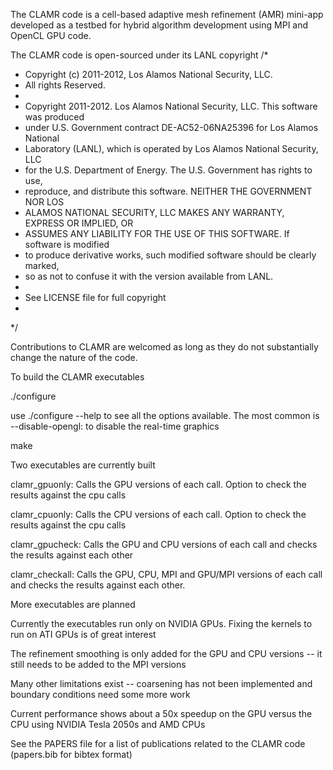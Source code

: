 The CLAMR code is a cell-based adaptive mesh refinement (AMR) mini-app developed
as a testbed for hybrid algorithm development using MPI and OpenCL GPU code. 

The CLAMR code is open-sourced under its LANL copyright
/*
 *  Copyright (c) 2011-2012, Los Alamos National Security, LLC.
 *  All rights Reserved.
 *
 *  Copyright 2011-2012. Los Alamos National Security, LLC. This software was produced 
 *  under U.S. Government contract DE-AC52-06NA25396 for Los Alamos National 
 *  Laboratory (LANL), which is operated by Los Alamos National Security, LLC 
 *  for the U.S. Department of Energy. The U.S. Government has rights to use, 
 *  reproduce, and distribute this software.  NEITHER THE GOVERNMENT NOR LOS 
 *  ALAMOS NATIONAL SECURITY, LLC MAKES ANY WARRANTY, EXPRESS OR IMPLIED, OR 
 *  ASSUMES ANY LIABILITY FOR THE USE OF THIS SOFTWARE.  If software is modified
 *  to produce derivative works, such modified software should be clearly marked,
 *  so as not to confuse it with the version available from LANL.
 *
 *  See LICENSE file for full copyright 
 *  
 */

Contributions to CLAMR are welcomed as long as they do not substantially change
the nature of the code.

To build the CLAMR executables

./configure

use ./configure --help to see all the options available. The most common is 
 --disable-opengl: to disable the real-time graphics

make

Two executables are currently built

clamr_gpuonly: Calls the GPU versions of each call. Option to check the results
against the cpu calls

clamr_cpuonly: Calls the CPU versions of each call. Option to check the results
against the cpu calls

clamr_gpucheck: Calls the GPU and CPU versions of each call and checks the results
against each other

clamr_checkall: Calls the GPU, CPU, MPI and GPU/MPI versions of each call and checks
the results against each other.

More executables are planned

Currently the executables run only on NVIDIA GPUs. Fixing the kernels to run on
ATI GPUs is of great interest

The refinement smoothing is only added for the GPU and CPU versions -- it still needs
to be added to the MPI versions

Many other limitations exist -- coarsening has not been implemented and boundary
conditions need some more work

Current performance shows about a 50x speedup on the GPU versus the CPU using NVIDIA
Tesla 2050s and AMD CPUs

See the PAPERS file for a list of publications related to the CLAMR code (papers.bib for 
bibtex format)
